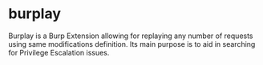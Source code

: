 # burplay
Burplay is a Burp Extension allowing for replaying any number of requests using same modifications definition. Its main purpose is to aid in searching for Privilege Escalation issues.
